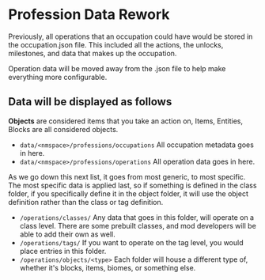 # Profession Data Rework

Previously, all operations that an occupation could have would be stored in the occupation.json file.
This included all the actions, the unlocks, milestones, and data that makes up the occupation.

Operation data will be moved away from the <occupation>.json file to help make everything more
configurable.

## Data will be displayed as follows

**Objects** are considered items that you take an action on, Items, Entities, Blocks are all
considered objects.


* `data/<nmspace>/professions/occupations` All occupation metadata goes in here.
* `data/<nmspace>/professions/operations` All operation data goes in here. 

As we go down this next list, it goes from most generic, to most specific. The most specific data is
applied last, so if something is defined in the class folder, if you specifically define it in the object
folder, it will use the object definition rather than the class or tag definition.

* `/operations/classes/` Any data that goes in this folder, will operate on a class level. 
There are some prebuilt classes, and mod developers will be able to add their own as well.
* `/operations/tags/` If you want to operate on the tag level, you would place entries in this folder.
* `/operations/objects/<type>` Each folder will house a different type of, whether it's blocks,
items, biomes, or something else.

